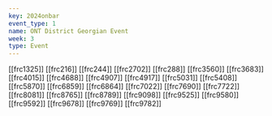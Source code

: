 ```yaml
---
key: 2024onbar
event_type: 1
name: ONT District Georgian Event
week: 3
type: Event
---
```

[[frc1325]]
[[frc216]]
[[frc244]]
[[frc2702]]
[[frc288]]
[[frc3560]]
[[frc3683]]
[[frc4015]]
[[frc4688]]
[[frc4907]]
[[frc4917]]
[[frc5031]]
[[frc5408]]
[[frc5870]]
[[frc6859]]
[[frc6864]]
[[frc7022]]
[[frc7690]]
[[frc7722]]
[[frc8081]]
[[frc8765]]
[[frc8789]]
[[frc9098]]
[[frc9525]]
[[frc9580]]
[[frc9592]]
[[frc9678]]
[[frc9769]]
[[frc9782]]
